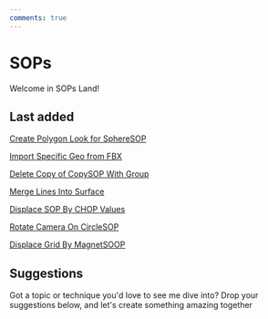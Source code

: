 ```yaml
---
comments: true
--- 
```

# SOPs

Welcome in SOPs Land!

## Last added
[Create Polygon Look for SphereSOP](PolygonLookSOP.md)

[Import Specific Geo from FBX](ImportSpecificGeoFromFBX.md)

[Delete Copy of CopySOP With Group](DeleteCopyWithGroup.md)

[Merge Lines Into Surface](MergeLinesIntoSurface.md)

[Displace SOP By CHOP Values](DisplaceSOPByCHOPValues.md)

[Rotate Camera On CircleSOP](RotateCameraOnCirlceSOP.md)

[Displace Grid By MagnetSOOP](DisplaceGridMagnetSOP.md)


## Suggestions
Got a topic or technique you'd love to see me dive into? Drop your suggestions below, and let's create something amazing together
